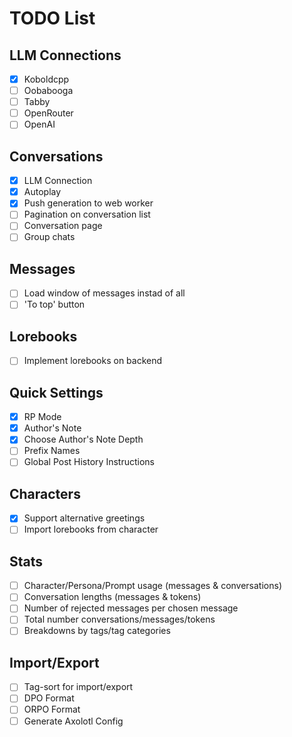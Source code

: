 # TODO List

## LLM Connections

- [x] Koboldcpp
- [ ] Oobabooga
- [ ] Tabby
- [ ] OpenRouter
- [ ] OpenAI

## Conversations

- [x] LLM Connection
- [x] Autoplay
- [x] Push generation to web worker
- [ ] Pagination on conversation list
- [ ] Conversation page
- [ ] Group chats

## Messages

- [ ] Load window of messages instad of all
- [ ] 'To top' button

## Lorebooks

- [ ] Implement lorebooks on backend

## Quick Settings

- [x] RP Mode
- [x] Author's Note
- [x] Choose Author's Note Depth
- [ ] Prefix Names
- [ ] Global Post History Instructions

## Characters

- [x] Support alternative greetings
- [ ] Import lorebooks from character

## Stats

- [ ] Character/Persona/Prompt usage (messages &amp; conversations)
- [ ] Conversation lengths (messages &amp; tokens)
- [ ] Number of rejected messages per chosen message
- [ ] Total number conversations/messages/tokens
- [ ] Breakdowns by tags/tag categories

## Import/Export

- [ ] Tag-sort for import/export
- [ ] DPO Format
- [ ] ORPO Format
- [ ] Generate Axolotl Config